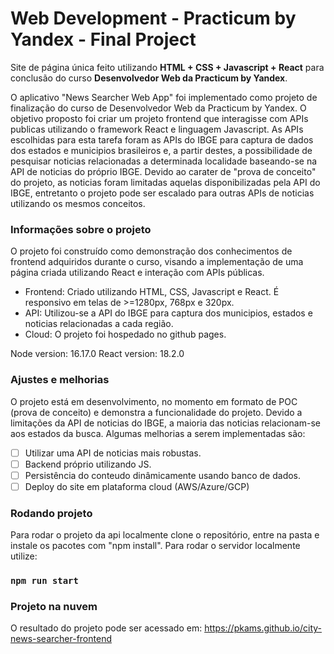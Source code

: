 # Web Development - Practicum by Yandex - Final Project

Site de página única feito utilizando **HTML + CSS + Javascript + React** para conclusão do curso **Desenvolvedor Web da Practicum by Yandex**.

O aplicativo "News Searcher Web App" foi implementado como projeto de finalização do curso de Desenvolvedor Web da Practicum by Yandex. O objetivo proposto foi criar um projeto frontend que interagisse com APIs publicas utilizando o framework React e linguagem Javascript. As APIs escolhidas para esta tarefa foram as APIs do IBGE para captura de dados dos estados e municipios brasileiros e, a partir destes, a possibilidade de pesquisar noticias relacionadas a determinada localidade baseando-se na API de noticias do próprio IBGE. Devido ao carater de "prova de conceito" do projeto, as noticias foram limitadas aquelas disponibilizadas pela API do IBGE, entretanto o projeto pode ser escalado para outras APIs de noticias utilizando os mesmos conceitos.

### Informações sobre o projeto

O projeto foi construído como demonstração dos conhecimentos de frontend adquiridos durante o curso, visando a implementação de uma página criada utilizando React e interação com APIs públicas.

- Frontend: Criado utilizando HTML, CSS, Javascript e React. É responsivo em telas de >=1280px, 768px e 320px.
- API: Utilizou-se a API do IBGE para captura dos municipios, estados e noticias relacionadas a cada região.
- Cloud: O projeto foi hospedado no github pages.

Node version: 16.17.0
React version: 18.2.0

### Ajustes e melhorias

O projeto está em desenvolvimento, no momento em formato de POC (prova de conceito) e demonstra a funcionalidade do projeto. Devido a limitações da API de noticias do IBGE, a maioria das noticias relacionam-se aos estados da busca. Algumas melhorias a serem implementadas são:

- [ ] Utilizar uma API de noticias mais robustas.
- [ ] Backend próprio utilizando JS.
- [ ] Persistência do conteudo dinâmicamente usando banco de dados.
- [ ] Deploy do site em plataforma cloud (AWS/Azure/GCP)

### Rodando projeto

Para rodar o projeto da api localmente clone o repositório, entre na pasta e instale os pacotes com "npm install".
Para rodar o servidor localmente utilize:

### `npm run start`

### Projeto na nuvem

O resultado do projeto pode ser acessado em:
https://pkams.github.io/city-news-searcher-frontend
